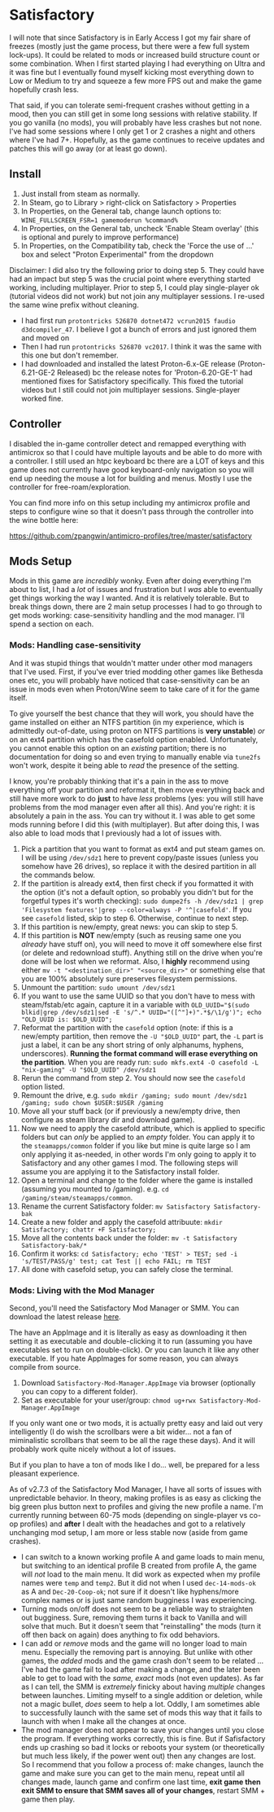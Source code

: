# Satisfactory

I will note that since Satisfactory is in Early Access I got my fair share of freezes (mostly just the game process, but there were a few full system lock-ups). It could be related to mods or increased build structure count or some combination. When I first started playing I had everything on Ultra and it was fine but I eventually found myself kicking most everything down to Low or Medium to try and squeeze a few more FPS out and make the game hopefully crash less.

That said, if you can tolerate semi-frequent crashes without getting in a mood, then you can still get in some long sessions with relative stability. If you go vanilla (no mods), you will probably have less crashes but not none. I've had some sessions where I only get 1 or 2 crashes a night and others where I've had 7+. Hopefully, as the game continues to receive updates and patches this will go away (or at least go down).

## Install

1. Just install from steam as normally.
2. In Steam, go to Library > right-click on Satisfactory > Properties
3. In Properties, on the General tab, change launch options to: `WINE_FULLSCREEN_FSR=1 gamemoderun %command%`
4. In Properties, on the General tab, uncheck 'Enable Steam overlay' (this is optional and purely to improve performance)
5. In Properties, on the Compatibility tab, check the 'Force the use of ...' box and select "Proton Experimental" from the dropdown


Disclaimer: I did also try the following prior to doing step 5. They could have had an impact but step 5 was the crucial point where everything started working, including multiplayer. Prior to step 5, I could play single-player ok (tutorial videos did not work) but not join any multiplayer sessions. I re-used the same wine prefix without cleaning.

* I had first run `protontricks 526870 dotnet472 vcrun2015 faudio d3dcompiler_47`. I believe I got a bunch of errors and just ignored them and moved on
* Then I had run `protontricks 526870 vc2017`. I think it was the same with this one but don't remember.
* I had downloaded and installed the latest Proton-6.x-GE release (Proton-6.21-GE-2 Released) bc the release notes for 'Proton-6.20-GE-1' had mentioned fixes for Satisfactory specifically. This fixed the tutorial videos but I still could not join multiplayer sessions. Single-player worked fine.


## Controller

I disabled the in-game controller detect and remapped everything with antimicrox so that I could have multiple layouts and be able to do more with a controller. I still used an htpc keyboard bc there are a LOT of keys and this game does not currently have good keyboard-only navigation so you will end up needing the mouse a lot for building and menus. Mostly I use the controller for free-roam/exploration.

You can find more info on this setup including my antimicrox profile and steps to configure wine so that it doesn't pass through the controller into the wine bottle here:

https://github.com/zpangwin/antimicro-profiles/tree/master/satisfactory


## Mods Setup

Mods in this game are *incredibly* wonky. Even after doing everything I'm about to list, I had a *lot* of issues and frustration but I *was* able to eventually get things working the way I wanted. And it is relatively tolerable. But to break things down, there are 2 main setup processes I had to go through to get mods working: case-sensitivity handling and the mod manager. I'll spend a section on each.


### Mods: Handling case-sensitivity

And it was stupid things that wouldn't matter under other mod managers that I've used. First, if you've ever tried modding other games like Bethesda ones etc, you will probably have noticed that case-sensitivity can be an issue in mods even when Proton/Wine seem to take care of it for the game itself.

To give yourself the best chance that they will work, you should have the game installed on either an NTFS partition (in my experience, which is admittedly out-of-date, using proton on NTFS partitions is **very unstable**) *or* on an ext4 partition which has the casefold option enabled. Unfortunately, you cannot enable this option on an *existing* partition; there is no documentation for doing so and even trying to manually enable via `tune2fs` won't work, despite it being able to *read* the presence of the setting.

I know, you're probably thinking that it's a pain in the ass to move everything off your partition and reformat it, then move everything back and still have more work to do **just** to have *less* problems (yes: you will still have problems from the mod manager even after all this). And you're right: it is absolutely a pain in the ass. You can try without it. I was able to get some mods running before I did this (with multiplayer). But after doing this, I was also able to load mods that I previously had a lot of issues with.


1. Pick a partition that you want to format as ext4 and put steam games on. I will be using `/dev/sdz1` here to prevent copy/paste issues (unless you somehow have 26 drives), so replace it with the desired partition in all the commands below.
2. If the partition is already ext4, then first check if you formatted it with the option (it's not a default option, so probably you didn't but for the forgetful types it's worth checking): `sudo dumpe2fs -h /dev/sdz1 | grep 'Filesystem features'|grep --color=always -P '^|casefold'`. If you see `casefold` listed, skip to step 6. Otherwise, continue to next step.
3. If this partition is new/empty, great news: you can skip to step 5.
4. If this partition is **NOT** new/empty (such as reusing same one you *already* have stuff on), you will need to move it off somewhere else first (or delete and redownload stuff). Anything still on the drive when you're done will be lost when we reformat. Also, I **highly** recommend using either `mv -t "<destination_dir>" "<source_dir>"` or something else that you are 100% absolutely sure preserves filesystem permissions.
5. Unmount the partition: `sudo umount /dev/sdz1`
6. If you want to use the same UUID so that you don't have to mess with steam/fstab/etc again, capture it in a variable with `OLD_UUID="$(sudo blkid|grep /dev/sdz1|sed -E 's/^.* UUID="([^"]+)".*$/\1/g')"; echo "OLD_UUID is: $OLD_UUID";`
7. Reformat the partition with the `casefold` option (note: if this is a new/empty partition, then remove the `-U "$OLD_UUID"` part, the `-L` part is just a label, it can be any short string of only alphanums, hyphens, underscores). **Running the format command will erase everything on the partition**. When you are ready run: `sudo mkfs.ext4 -O casefold -L "nix-gaming" -U "$OLD_UUID" /dev/sdz1`
8. Rerun the command from step 2. You should now see the `casefold` option listed.
9. Remount the drive, e.g. `sudo mkdir /gaming; sudo mount /dev/sdz1 /gaming; sudo chown $USER:$USER /gaming`
10. Move all your stuff back (or if previously a new/empty drive, then configure as steam library dir and download game).
11. Now we need to apply the casefold attribute, which is applied to specific folders but can *only* be applied to an *empty* folder. You can apply it to the `steamapps/common` folder if you like but mine is quite large so I am only applying it as-needed, in other words I'm only going to apply it to Satisfactory and any other games I mod. The following steps will assume you are applying it to the Satisfactory install folder.
12. Open a terminal and change to the folder where the game is installed (assuming you mounted to /gaming). e.g. `cd /gaming/steam/steamapps/common`.
13. Rename the current Satisfactory folder: `mv Satisfactory Satisfactory-bak`
14. Create a new folder and apply the casefold attribuute: `mkdir Satisfactory; chattr +F Satisfactory;`
15. Move all the contents back under the folder: `mv -t Satisfactory Satisfactory-bak/*`
16. Confirm it works: `cd Satisfactory; echo 'TEST' > TEST; sed -i 's/TEST/PASS/g' test; cat Test || echo FAIL; rm TEST`
17. All done with casefold setup, you can safely close the terminal.



### Mods: Living with the Mod Manager

Second, you'll need the Satisfactory Mod Manager or SMM. You can download the latest release [here](https://github.com/satisfactorymodding/SatisfactoryModManager/releases/latest).

The have an AppImage and it is literally as easy as downloading it then setting it as executable and double-clicking it to run (assuming you have executables set to run on double-click). Or you can launch it like any other executable. If you hate AppImages for some reason, you can always compile from source.

1. Download `Satisfactory-Mod-Manager.AppImage` via browser (optionally you can copy to a different folder).
2. Set as executable for your user/group: `chmod ug+rwx Satisfactory-Mod-Manager.AppImage`

If you only want one or two mods, it is actually pretty easy and laid out very intelligently (I do wish the scrollbars were a bit wider... not a fan of miminalistic scrollbars that seem to be all the rage these days). And it will probably work quite nicely without a lot of issues.

But if you plan to have a ton of mods like I do... well, be prepared for a less pleasant experience.

As of v2.7.3 of the Satisfactory Mod Manager, I have all sorts of issues with unpredictable behavior. In theory, making profiles is as easy as clicking the big green plus button next to profiles and giving the new profile a name. I'm currently running between 60-75 mods (depending on single-player vs co-op profiles) and **after** I dealt with the headaches and got to a relatively unchanging mod setup, I am more or less stable now (aside from game crashes).

* I can switch to a known working profile A and game loads to main menu, but switching to an identical profile B created from profile A, the game will *not* load to the main menu. It did work as expected when my profile names were `temp` and `temp2`. But it did not when I used `dec-14-mods-ok` as A and `Dec-20-Coop-ok`; not sure if it doesn't like hyphens/more complex names or is just same random bugginess I was experiencing.
* Turning mods on/off does not seem to be a reliable way to straighten out bugginess. Sure, removing them turns it back to Vanilla and will solve that much. But it doesn't seem that "reinstalling" the mods (turn it off then back on again) does anything to fix odd behaviors.
* I can add or *remove* mods and the game will no longer load to main menu. Especially the removing part is annoying. But unlike with other games, the *added* mods and the game crash don't seem to be related ... I've had the game fail to load after making a change, and the later been able to get to load with the *same, exact* mods (not even updates). As far as I can tell, the SMM is *extremely* finicky about having *multiple* changes between launches. Limiting myself to a single addition or deletion, while not a magic bullet, *does* seem to help a lot. Oddly, I am sometimes able to successfully launch with the same set of mods this way that it fails to launch with when I make all the changes at once.
* The mod manager does not appear to save your changes until you close the program. If everything works correctly, this is fine. But if Safisfactory ends up crashing so bad it locks or reboots your system (or theoretically but much less likely, if the power went out) then any changes are lost. So I recommend that you follow a process of: make changes, launch the game and make sure you can get to the main menu, repeat until all changes made, launch game and confirm one last time, **exit game then exit SMM to ensure that SMM saves all of your changes**, restart SMM + game then play.

